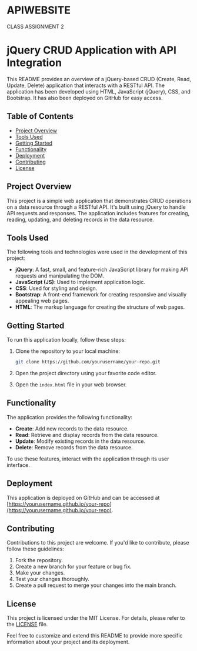 # APIWEBSITE
CLASS ASSIGNMENT 2
# jQuery CRUD Application with API Integration

This README provides an overview of a jQuery-based CRUD (Create, Read, Update, Delete) application that interacts with a RESTful API. The application has been developed using HTML, JavaScript (jQuery), CSS, and Bootstrap. It has also been deployed on GitHub for easy access.

## Table of Contents
- [Project Overview](#project-overview)
- [Tools Used](#tools-used)
- [Getting Started](#getting-started)
- [Functionality](#functionality)
- [Deployment](#deployment)
- [Contributing](#contributing)
- [License](#license)

## Project Overview

This project is a simple web application that demonstrates CRUD operations on a data resource through a RESTful API. It's built using jQuery to handle API requests and responses. The application includes features for creating, reading, updating, and deleting records in the data resource.

## Tools Used

The following tools and technologies were used in the development of this project:

- **jQuery**: A fast, small, and feature-rich JavaScript library for making API requests and manipulating the DOM.
- **JavaScript (JS)**: Used to implement application logic.
- **CSS**: Used for styling and design.
- **Bootstrap**: A front-end framework for creating responsive and visually appealing web pages.
- **HTML**: The markup language for creating the structure of web pages.

## Getting Started

To run this application locally, follow these steps:

1. Clone the repository to your local machine:
   ```bash
   git clone https://github.com/yourusername/your-repo.git
   ```

2. Open the project directory using your favorite code editor.

3. Open the `index.html` file in your web browser.

## Functionality

The application provides the following functionality:

- **Create**: Add new records to the data resource.
- **Read**: Retrieve and display records from the data resource.
- **Update**: Modify existing records in the data resource.
- **Delete**: Remove records from the data resource.

To use these features, interact with the application through its user interface.

## Deployment

This application is deployed on GitHub and can be accessed at [https://yourusername.github.io/your-repo](https://yourusername.github.io/your-repo).

## Contributing

Contributions to this project are welcome. If you'd like to contribute, please follow these guidelines:

1. Fork the repository.
2. Create a new branch for your feature or bug fix.
3. Make your changes.
4. Test your changes thoroughly.
5. Create a pull request to merge your changes into the main branch.

## License

This project is licensed under the MIT License. For details, please refer to the [LICENSE](LICENSE) file.

Feel free to customize and extend this README to provide more specific information about your project and its deployment.
